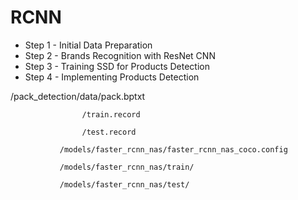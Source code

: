 # RCNN

- Step 1 - Initial Data Preparation
- Step 2 - Brands Recognition with ResNet CNN
- Step 3 - Training SSD for Products Detection
- Step 4 - Implementing Products Detection


/pack_detection/data/pack.bptxt

                    /train.record
                    
                    /test.record
                    
               /models/faster_rcnn_nas/faster_rcnn_nas_coco.config
               
               /models/faster_rcnn_nas/train/
               
               /models/faster_rcnn_nas/test/
               
